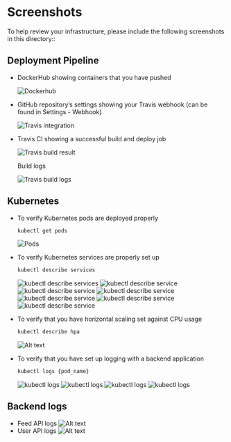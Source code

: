 # Screenshots
To help review your infrastructure, please include the following screenshots in this directory::

## Deployment Pipeline
* DockerHub showing containers that you have pushed

    ![Dockerhub](dockerhub.png)

* GitHub repository’s settings showing your Travis webhook (can be found in Settings - Webhook)

    ![Travis integration](travis-ci.png)

* Travis CI showing a successful build and deploy job

    ![Travis build result](travis-build-result.png)

    Build logs

    ![Travis build logs](travis-build-logs.png)

## Kubernetes
* To verify Kubernetes pods are deployed properly
    ```bash
    kubectl get pods
    ```
    ![Pods](kubectl%20get%20pods.png)

* To verify Kubernetes services are properly set up
    ```bash
    kubectl describe services
    ```
    ![kubectl describe services](kubectl%20describe%20services.png)
    ![kubectl describe service](kubectl%20describe%20service%20public%20frontend.png)
    ![kubectl describe service](kubectl%20describe%20service%20public%20reverseproxy.png)
    ![kubectl describe service](kubectl%20describe%20service%20feed.png)
    ![kubectl describe service](kubectl%20describe%20service%20user.png)
    ![kubectl describe service](kubectl%20describe%20service%20frontend.png)
    ![kubectl describe service](kubectl%20describe%20service%20reverseproxy.png)

* To verify that you have horizontal scaling set against CPU usage
    ```bash
    kubectl describe hpa
    ```
    
    ![Alt text](kubectl%20describe%20hpa.png)

* To verify that you have set up logging with a backend application
    ```bash
    kubectl logs {pod_name}
    ```
    ![kubectl logs](kubectl%20logs%20feed.png)
    ![kubectl logs](kubectl%20logs%20user.png)
    ![kubectl logs](kubectl%20logs%20frontend.png)
    ![kubectl logs](kubectl%20logs%20reverseproxy.png)

## Backend logs
* Feed API logs
    ![Alt text](api-feed-logs.png)
* User API logs
    ![Alt text](api-user-logs.png)
